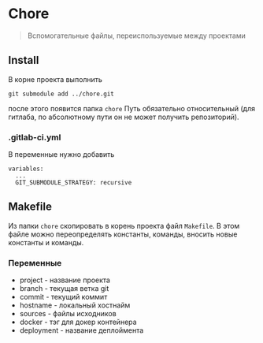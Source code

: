 # Chore

> Вспомогательные файлы, переиспользуемые между проектами

## Install

В корне проекта выполнить
```
git submodule add ../chore.git  
```
после этого появится папка ``chore``
Путь обязательно относительный (для гитлаба, по абсолютному пути он не может получить репозиторий).

### .gitlab-ci.yml

В переменные нужно добавить
```
variables:
  ...
  GIT_SUBMODULE_STRATEGY: recursive
```
## Makefile

Из папки ``chore`` скопировать в корень проекта файл ``Makefile``.
В этом файле можно переопределять константы, команды, вносить новые константы и команды.

### Переменные

* project - название проекта
* branch - текущая ветка git
* commit - текущий коммит
* hostname - локальный хостнайм
* sources - файлы исходников
* docker - тэг для докер контейнера
* deployment - название деплоймента
